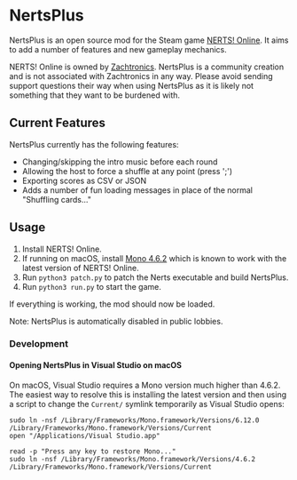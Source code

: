 # NertsPlus

NertsPlus is an open source mod for the Steam game [NERTS! Online](https://store.steampowered.com/app/1131190/NERTS_Online/). It aims to add a number of features and new gameplay mechanics.

NERTS! Online is owned by [Zachtronics](https://www.zachtronics.com/). NertsPlus is a community creation and is not associated with Zachtronics in any way. Please avoid sending support questions their way when using NertsPlus as it is likely not something that they want to be burdened with.

## Current Features

NertsPlus currently has the following features:

- Changing/skipping the intro music before each round
- Allowing the host to force a shuffle at any point (press ';')
- Exporting scores as CSV or JSON
- Adds a number of fun loading messages in place of the normal "Shuffling cards..."

## Usage

1. Install NERTS! Online.
1. If running on macOS, install [Mono 4.6.2](https://download.mono-project.com/archive/4.6.2/) which is known to work with the latest version of NERTS! Online.
1. Run `python3 patch.py` to patch the Nerts executable and build NertsPlus.
1. Run `python3 run.py` to start the game.

If everything is working, the mod should now be loaded.

Note: NertsPlus is automatically disabled in public lobbies.

### Development

#### Opening NertsPlus in Visual Studio on macOS

On macOS, Visual Studio requires a Mono version much higher than 4.6.2. The easiest way to resolve this is installing the latest version and then using a script to change the `Current/` symlink temporarily as Visual Studio opens:

```
sudo ln -nsf /Library/Frameworks/Mono.framework/Versions/6.12.0 /Library/Frameworks/Mono.framework/Versions/Current
open "/Applications/Visual Studio.app"

read -p "Press any key to restore Mono..."
sudo ln -nsf /Library/Frameworks/Mono.framework/Versions/4.6.2 /Library/Frameworks/Mono.framework/Versions/Current
```
